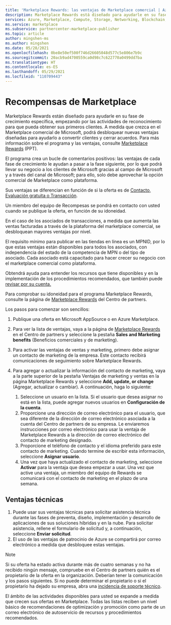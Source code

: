 ```yaml
---
title: 'Marketplace Rewards: las ventajas de Marketplace comercial | Azure'
description: Marketplace Rewards está diseñado para ayudarle en su fase específica de crecimiento en Azure Marketplace.
services: Azure, Marketplace, Compute, Storage, Networking, Blockchain, Security, Partner Center
ms.service: marketplace
ms.subservice: partnercenter-marketplace-publisher
ms.topic: article
author: mingshen-ms
ms.author: mingshen
ms.date: 05/28/2021
ms.openlocfilehash: 0be8e50ef500f746d26605048d577c5e806e7b9c
ms.sourcegitcommit: 20acb9ad4700559ca0d98c7c622770a0499dd7ba
ms.translationtype: HT
ms.contentlocale: es-ES
ms.lasthandoff: 05/29/2021
ms.locfileid: "110709443"
---
```

# <a name="marketplace-rewards"></a>Recompensas de Marketplace

Marketplace Rewards están diseñado para ayudarle en su fase de crecimiento específica, empezando por las actividades de reconocimiento para que pueda obtener sus primeros clientes. A medida que crezca en el Marketplace comercial de Microsoft, podrá desbloquear nuevas ventajas diseñadas para ayudarlo a convertir clientes y cerrar acuerdos. Para más información sobre el programa y las ventajas, consulte [Marketplace Rewards](https://aka.ms/marketplacerewards) (PPT). 

El programa crea un bucle de comentarios positivos: las ventajas de cada fase de crecimiento le ayudan a pasar a la fase siguiente, por lo que podrá llevar su negocio a los clientes de Microsoft gracias al campo de Microsoft y a través del canal de Microsoft; para ello, solo debe aprovechar la opción comercial de Marketplace como plataforma.

Sus ventajas se diferencian en función de si la oferta es de [Contacto, Evaluación gratuita o Transacción](determine-your-listing-type.md).

Un miembro del equipo de Recompesas se pondrá en contacto con usted cuando se publique la oferta, en función de su idoneidad.

En el caso de los asociados de transacciones, a medida que aumenta las ventas facturadas a través de la plataforma del marketplace comercial, se desbloquean mayores ventajas por nivel.

El requisito mínimo para publicar en las tiendas en línea es un MPNID, por lo que estas ventajas están disponibles para todos los asociados, con independencia del estado de la competencia de MPN o del tipo de asociado. Cada asociado está capacitado para hacer crecer su negocio con el marketplace comercial como plataforma.

Obtendrá ayuda para entender los recursos que tiene disponibles y en la implementación de los procedimientos recomendados, que también puede [revisar por su cuenta.](https://partner.microsoft.com/asset/collection/azure-marketplace-and-appsource-publisher-toolkit#/)

Para comprobar su idoneidad para el programa Marketplace Rewards, consulte la página de [Marketplace Rewards](https://partner.microsoft.com/dashboard/mpn/program/commercialmarketplace) del Centro de partners.

Los pasos para comenzar son sencillos:

1. Publique una oferta en Microsoft AppSource o en Azure Marketplace.
1. Para ver la lista de ventajas, vaya a la página de [Marketplace Rewards](https://partner.microsoft.com/dashboard/mpn/program/commercialmarketplace) en el Centro de partners y seleccione la pestaña **Sales and Marketing benefits** (Beneficios comerciales y de marketing).
1. Para activar las ventajas de ventas y marketing, primero debe asignar un contacto de marketing de la empresa. Este contacto recibirá comunicaciones de seguimiento sobre Marketplace Rewards.
1. Para agregar o actualizar la información del contacto de marketing, vaya a la parte superior de la pestaña Ventajas de marketing y ventas en la página Marketplace Rewards y seleccione **Add, update, or change** (Agregar, actualizar o cambiar).  A continuación, haga lo siguiente:

    1. Seleccione un usuario en la lista. Si el usuario que desea asignar no está en la lista, puede agregar nuevos usuarios en **Configuración de la cuenta**.
    1. Proporcione una dirección de correo electrónico para el usuario, que sea diferente de la dirección de correo electrónico asociada a la cuenta del Centro de partners de su empresa. Le enviaremos instrucciones por correo electrónico para usar la ventaja de Marketplace Rewards a la dirección de correo electrónico del contacto de marketing designado.
    1. Proporcione el teléfono de contacto y el idioma preferido para este contacto de marketing. Cuando termine de escribir esta información, seleccione **Asignar usuario**.
    1. Una vez que haya actualizado el contacto de marketing, seleccione **Activar** para la ventaja que desea empezar a usar. Una vez que active una ventaja, un miembro del equipo de Rewards se comunicará con el contacto de marketing en el plazo de una semana.

## <a name="technical-benefits"></a>Ventajas técnicas

1. Puede usar sus ventajas técnicas para solicitar asistencia técnica durante las fases de preventa, diseño, implementación y desarrollo de aplicaciones de sus soluciones híbridas y en la nube. Para solicitar asistencia, rellene el formulario de solicitud y, a continuación, seleccione **Enviar solicitud**.
1. El uso de las ventajas de patrocinio de Azure se compartirá por correo electrónico a medida que desbloquee estas ventajas.

>[!NOTE]
>Si su oferta ha estado activa durante más de cuatro semanas y no ha recibido ningún mensaje, compruebe en el Centro de partners quién es el propietario de la oferta en la organización. Deberían tener la comunicación y los pasos siguientes. Si no puede determinar el propietario o si el propietario ha dejado su empresa, abra una [incidencia de soporte técnico](https://aka.ms/marketplacepublishersupport).

El ámbito de las actividades disponibles para usted se expande a medida que crecen sus ofertas en Marketplace. Todas las listas reciben un nivel básico de recomendaciones de optimización y promoción como parte de un correo electrónico de autoservicio de recursos y procedimientos recomendados.
